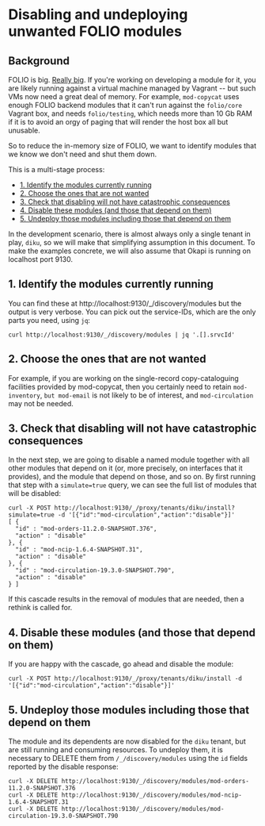 # Disabling and undeploying unwanted FOLIO modules


## Background

FOLIO is big. [Really big](https://www.goodreads.com/quotes/14434-space-is-big-you-just-won-t-believe-how-vastly-hugely). If you're working on developing a module for it, you are likely running against a virtual machine managed by Vagrant -- but such VMs now need a great deal of memory. For example, `mod-copycat` uses enough FOLIO backend modules that it can't run against the `folio/core` Vagrant box, and needs `folio/testing`, which needs more than 10 Gb RAM if it is to avoid an orgy of paging that will render the host box all but unusable.

So to reduce the in-memory size of FOLIO, we want to identify modules that we know we don't need and shut them down.

This is a multi-stage process:

<!-- md2toc -l 2 -s 1 unwanted-modules.md -->
* [1. Identify the modules currently running](#1-identify-the-modules-currently-running)
* [2. Choose the ones that are not wanted](#2-choose-the-ones-that-are-not-wanted)
* [3. Check that disabling will not have catastrophic consequences](#3-check-that-disabling-will-not-have-catastrophic-consequences)
* [4. Disable these modules (and those that depend on them)](#4-disable-these-modules-and-those-that-depend-on-them)
* [5. Undeploy those modules including those that depend on them](#5-undeploy-those-modules-including-those-that-depend-on-them)

In the development scenario, there is almost always only a single tenant in play, `diku`, so we will make that simplifying assumption in this document. To make the examples concrete, we will also assume that Okapi is running on localhost port 9130.


## 1. Identify the modules currently running

You can find these at http://localhost:9130/_/discovery/modules but the output is very verbose. You can pick out the service-IDs, which are the only parts you need, using `jq`:

	curl http://localhost:9130/_/discovery/modules | jq '.[].srvcId'


## 2. Choose the ones that are not wanted

For example, if you are working on the single-record copy-cataloguing facilities provided by mod-copycat, then you certainly need to retain `mod-inventory`, `but mod-email` is not likely to be of interest, and `mod-circulation` may not be needed.


## 3. Check that disabling will not have catastrophic consequences

In the next step, we are going to disable a named module together with all other modules that depend on it (or, more precisely, on interfaces that it provides), and the module that depend on those, and so on. By first running that step with a `simulate=true` query, we can see the full list of modules that will be disabled:

	curl -X POST http://localhost:9130/_/proxy/tenants/diku/install?simulate=true -d '[{"id":"mod-circulation","action":"disable"}]'
	[ {
	  "id" : "mod-orders-11.2.0-SNAPSHOT.376",
	  "action" : "disable"
	}, {
	  "id" : "mod-ncip-1.6.4-SNAPSHOT.31",
	  "action" : "disable"
	}, {
	  "id" : "mod-circulation-19.3.0-SNAPSHOT.790",
	  "action" : "disable"
	} ]

If this cascade results in the removal of modules that are needed, then a rethink is called for.


## 4. Disable these modules (and those that depend on them)

If you are happy with the cascade, go ahead and disable the module:

	curl -X POST http://localhost:9130/_/proxy/tenants/diku/install -d '[{"id":"mod-circulation","action":"disable"}]'

## 5. Undeploy those modules including those that depend on them

The module and its dependents are now disabled for the `diku` tenant, but are still running and consuming resources. To undeploy them, it is necessary to DELETE them from `/_/discovery/modules` using the `id` fields reported by the disable response:

	curl -X DELETE http://localhost:9130/_/discovery/modules/mod-orders-11.2.0-SNAPSHOT.376
	curl -X DELETE http://localhost:9130/_/discovery/modules/mod-ncip-1.6.4-SNAPSHOT.31
	curl -X DELETE http://localhost:9130/_/discovery/modules/mod-circulation-19.3.0-SNAPSHOT.790

